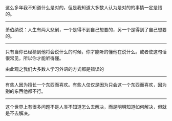 这么多年我不知道什么是对的，但是我知道大多数人认为是对的的事情一定是错的。
___
萧伯纳说：人生有两大悲剧，一个是得不到自己想要的，另一个是得到了自己想要的。
___
只有当你已经猜到他将会说什么的时候，你才能听的懂他在说什么。或者使这句话很常见，所以你才能听得懂。

由此观之我们大多数人学习外语的方式都是错误的
___
有些人因为擅长一个东西而喜欢。有些人仅仅是因为只会这一个东西而喜欢，因为别的东西他都不行。
___
这个世界上有很多问题不是人类不知道怎么去解决，而是明明知道如何解决，但就是不去解决。